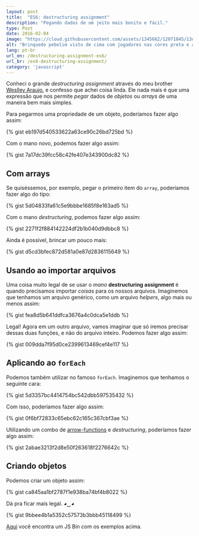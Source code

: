 ```yaml
---
layout: post
title:  "ES6: destructuring assignment"
description: "Pegando dados de um jeito mais bonito e fácil."
type: Post
date: 2016-02-04
image: "https://cloud.githubusercontent.com/assets/1345662/12071845/13d407d4-b0a9-11e5-8a14-95a3bac85cf1.jpg"
alt: "Brinquedo pebolim visto de cima com jogadores nas cores preta e amarela"
lang: pt-br
url_en: /destructuring-assignment-es6/
url_br: /es6-destructuring-assignment/
category: 'javascript'
---
```


Conheci o grande *destructuring assignment* através do meu brother [Weslley Araujo](https://twitter.com/_weslleyaraujo), e confesso que achei coisa linda. Ele nada mais é que uma expressão que nos permite *pegar* dados de *objetos* ou *arrays* de uma maneira bem mais simples.

Para pegarmos uma propriedade de um objeto, poderíamos fazer algo assim:

{% gist eb197d540533622a63ce90c26bd725bd %}

Com o mano novo, podemos fazer algo assim: 

{% gist 7a17dc39fcc58c42fe407e343900dc82 %}

##  Com arrays

Se quiséssemos, por exemplo, pegar o primeiro item do `array`, poderíamos fazer algo do tipo:

{% gist 5d04833fa61c5e9bbbe1685f8e163ad5 %}

Com o mano *destructuring*, podemos fazer algo assim:

{% gist 2271f2f884142224df2b1b040d9dbbc8 %}

Ainda é possível, brincar um pouco mais:

{% gist d5cd3bfec872d581a0e87d2836115649 %}

## Usando ao importar arquivos

Uma coisa muito legal de se usar o *mano* **destructuring assignment** é quando precisamos importar *coisas* para os nossos arquivos. Imaginemos que tenhamos um arquivo genérico, como um arquivo *helpers*, algo mais ou menos assim:

{% gist fea8d5b641ddfca3676a4c0dca5e1ddb %}

Legal! Agora em um outro arquivo, vamos imaginar que só iremos precisar dessas duas funções, e não do arquivo inteiro. Podemos fazer algo assim:

{% gist 009dda7f95d0ce2399613469cef4e117 %}

## Aplicando ao `forEach`

Podemos também utilizar no famoso `forEach`. Imaginemos que tenhamos o seguinte cara:

{% gist 5d3357bc4414754bc542dbb597535432 %}

Com isso, poderíamos fazer algo assim:

{% gist 0f6bf72833c65ebc62c165c367cbf3ae %}

Utilizando um combo de [arrow-functions](/es6-arrow-functions) e *destructuring*, poderíamos fazer algo assim: 

{% gist 2abae3213f2d8e50f263618f2276642c %}

## Criando objetos

Podemos criar um objeto assim:

{% gist ca845aa1bf2787f1e938ba74bf4b8022 %}

Dá pra ficar mais legal. *◕‿◕*

{% gist 9bbee4b1a5352c57573b3bbb45118499 %}

[Aqui](http://jsbin.com/qejoyo/edit?js,console) você encontra um JS Bin com os exemplos acima.
